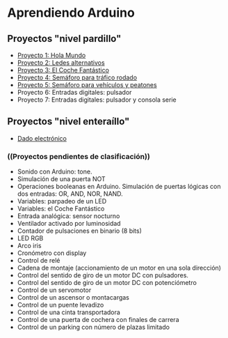 # Aprendiendo Arduino

## Proyectos "nivel pardillo"
- [Proyecto 1: Hola Mundo](1led_blink.md)
- [Proyecto 2: Ledes alternativos](2ledes_alternativos.md)
- [Proyecto 3: El Coche Fantástico](3kitt.md)
- [Proyecto 4: Semáforo para tráfico rodado](4semáforo_v.md)
- [Proyecto 5: Semáforo para vehículos y peatones](5semáforo_vp.md)
- Proyecto 6: Entradas digitales: pulsador
- Proyecto 7: Entradas digitales: pulsador y consola serie


## Proyectos "nivel enteraíllo"


- [Dado electrónico](dado_electrónico.md)


### ((Proyectos pendientes de clasificación))

- Sonido con Arduino: tone.
- Simulación de una puerta NOT
- Operaciones booleanas en Arduino. Simulación de puertas lógicas con dos entradas: OR, AND, NOR, NAND.
- Variables: parpadeo de un LED
- Variables: el Coche Fantástico
- Entrada analógica: sensor nocturno
- Ventilador activado por luminosidad
- Contador de pulsaciones en binario (8 bits)
- LED RGB
- Arco iris
- Cronómetro con display
- Control de relé
- Cadena de montaje (accionamiento de un motor en una sola dirección)
- Control del sentido de giro de un motor DC con pulsadores.
- Control del sentido de giro de un motor DC con potenciómetro
- Control de un servomotor
- Control de un ascensor o montacargas
- Control de un puente levadizo
- Control de una cinta transportadora
- Control de una puerta de cochera con finales de carrera
- Control de un parking con número de plazas limitado